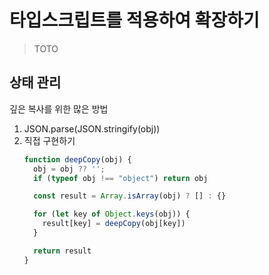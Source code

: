 # 타입스크립트를 적용하여 확장하기
> TOTO

## 상태 관리

깊은 복사를 위한 많은 방법
1. JSON.parse(JSON.stringify(obj))
2. 직접 구현하기
    ```js
    function deepCopy(obj) {
      obj = obj ?? '';
      if (typeof obj !== "object") return obj

      const result = Array.isArray(obj) ? [] : {}

      for (let key of Object.keys(obj)) {
        result[key] = deepCopy(obj[key])
      }

      return result
    }
    ```